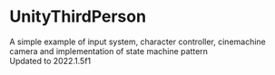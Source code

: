 # UnityThirdPerson
A simple example of input system, character controller, cinemachine camera and implementation of state machine pattern    
Updated to 2022.1.5f1
